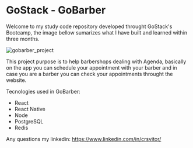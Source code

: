# GoStack - GoBarber
Welcome to my study code repository developed throught GoStack's Bootcamp, the image bellow sumarizes what I have built and learned within three months.

![gobarber_project](https://user-images.githubusercontent.com/65800961/115953347-4b114b00-a4c1-11eb-8c22-8ce4bc3c8ca4.jpeg)

This project purpose is to help barbershops dealing with Agenda, basically on the app you can schedule your appointment with your barber and in case you are a barber you can check your appointments throught the website.  

Tecnologies used in GoBarber:
- React
- React Native
- Node
- PostgreSQL
- Redis

Any questions my linkedin: https://www.linkedin.com/in/crsvitor/
